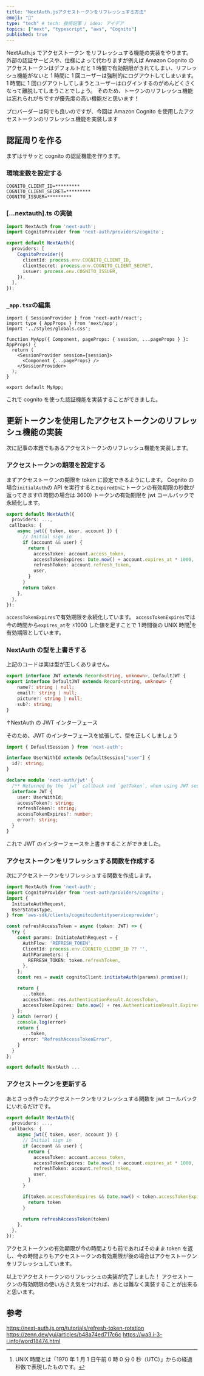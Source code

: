 ```yaml
---
title: "NextAuth.jsアクセストークンをリフレッシュする方法"
emoji: "📝"
type: "tech" # tech: 技術記事 / idea: アイデア
topics: ["next", "typescript", "aws", "Cognito"]
published: true
---
```


NextAuth.js でアクセストークン をリフレッシュする機能の実装をやります。
外部の認証サービスや、仕様によって代わりますが例えば Amazon Cognito のアクセストークンはデフォルトだと 1 時間で有効期限がきれてしまい、リフレッシュ機能がないと 1 時間に 1 回ユーザーは強制的にログアウトしてしまいます。
1 時間に 1 回ログアウトしてしまうとユーザーはログインするのがめんどくさくなって離脱してしまうことでしょう。
そのため、トークンのリフレッシュ機能は忘れられがちですが優先度の高い機能だと思います！

プロバーダーは何でも良いのですが、今回は Amazon Cognito を使用したアクセストークンのリフレッシュ機能を実装します

## 認証周りを作る

まずはササッと cognito の認証機能を作ります。

### 環境変数を設定する

```.env
COGNITO_CLIENT_ID=*********
COGNITO_CLIENT_SECRET=*********
COGNITO_ISSUER=*********
```

### [...nextauth].ts の実装

```pages/api/auth/[...nextauth].ts
import NextAuth from 'next-auth';
import CognitoProvider from 'next-auth/providers/cognito';

export default NextAuth({
  providers: [
    CognitoProvider({
      clientId: process.env.COGNITO_CLIENT_ID,
      clientSecret: process.env.COGNITO_CLIENT_SECRET,
      issuer: process.env.COGNITO_ISSUER,
    }),
  ],
});
```

### `_app.tsx`の編集

```_app.tsx
import { SessionProvider } from 'next-auth/react';
import type { AppProps } from 'next/app';
import '../styles/globals.css';

function MyApp({ Component, pageProps: { session, ...pageProps } }: AppProps) {
  return (
    <SessionProvider session={session}>
      <Component {...pageProps} />
    </SessionProvider>
  );
}

export default MyApp;
```

これで cognito を使った認証機能を実装することができました。

## 更新トークンを使用したアクセストークンのリフレッシュ機能の実装

次に記事の本題でもあるアクセストークンのリフレッシュ機能を実装します。

### アクセストークンの期限を設定する

まずアクセストークンの期限を token に設定できるようにします。
Cognito の場合`initialAuth`の API を実行すると`ExpiredIn`にトークンの有効期限の秒数が返ってきます(1 時間の場合は 3600)
トークンの有効期限を jwt コールバックで永続化します。

```pages/api/auth/[...nextauth].ts
export default NextAuth({
  providers: ...,
 callbacks: {
    async jwt({ token, user, account }) {
      // Initial sign in
      if (account && user) {
        return {
          accessToken: account.access_token,
          accessTokenExpires: Date.now() + account.expires_at * 1000,
          refreshToken: account.refresh_token,
          user,
        }
      }
      return token
    },
  },
});
```

`accessTokenExpires`で有効期限を永続化しています。
`accessTokenExpires`では今の時間から`expires_at`を ☓1000 した値を足すことで 1 時間後の UNIX 時間[^1]を有効期限としています。

### NextAuth の型を上書きする

上記のコードは実は型が正しくありません。

```node_modules/../next-auth.d.ts
export interface JWT extends Record<string, unknown>, DefaultJWT {
export interface DefaultJWT extends Record<string, unknown> {
    name?: string | null;
    email?: string | null;
    picture?: string | null;
    sub?: string;
}
```

↑NextAuth の JWT インターフェース

そのため、JWT のインターフェースを拡張して、型を正しくしましょう

```types/next-auth.d.ts
import { DefaultSession } from 'next-auth';

interface UserWithId extends DefaultSession["user"] {
  id?: string;
}

declare module 'next-auth/jwt' {
  /** Returned by the `jwt` callback and `getToken`, when using JWT sessions */
  interface JWT {
    user: UserWithId;
    accessToken?: string;
    refreshToken?: string;
    accessTokenExpires?: number;
    error?: string;
  }
}
```

これで JWT のインターフェースを上書きすることができました。

### アクセストークンをリフレッシュする関数を作成する

次にアクセストークンをリフレッシュする関数を作成します。

```pages/api/auth/[...nextauth].ts
import NextAuth from 'next-auth';
import CognitoProvider from 'next-auth/providers/cognito';
import {
  InitiateAuthRequest,
  UserStatusType,
} from 'aws-sdk/clients/cognitoidentityserviceprovider';

const refreshAccessToken = async (token: JWT) => {
  try {
    const params: InitiateAuthRequest = {
      AuthFlow: 'REFRESH_TOKEN',
      ClientId: process.env.COGNITO_CLIENT_ID ?? '',
      AuthParameters: {
        REFRESH_TOKEN: token.refreshToken,
      },
    };
    const res = await cognitoClient.initiateAuth(params).promise();

    return {
      ...token,
      accessToken: res.AuthenticationResult.AccessToken,
      accessTokenExpires: Date.now() + res.AuthenticationResult.ExpiresIn * 1000,
    };
  } catch (error) {
    console.log(error)
    return {
      ...token,
      error: "RefreshAccessTokenError",
    }
  }
};

export default NextAuth ...
```

### アクセストークンを更新する

あとさっき作ったアクセストークンをリフレッシュする関数を jwt コールバックにいれるだけです。

```pages/api/auth/[...nextauth].ts
export default NextAuth({
  providers: ...,
 callbacks: {
    async jwt({ token, user, account }) {
      // Initial sign in
      if (account && user) {
        return {
          accessToken: account.access_token,
          accessTokenExpires: Date.now() + account.expires_at * 1000,
          refreshToken: account.refresh_token,
          user,
        }
      }

      if(token.accessTokenExpires && Date.now() < token.accessTokenExpires) {
        return token
      }

      return refreshAccessToken(token)
    },
  },
});
```

アクセストークンの有効期限が今の時間よりも前であればそのまま token を返し、今の時間よりもアクセストークンの有効期限が後の場合はアクセストークンをリフレッシュしています。

以上でアクセストークンのリフレッシュの実装が完了しました！
アクセストークンの有効期限の使い方さえ気をつければ、あとは難なく実装することが出来ると思います。

## 参考

<https://next-auth.js.org/tutorials/refresh-token-rotation>
<https://zenn.dev/yui/articles/b48a74ed717c6c>
<https://wa3.i-3-i.info/word18474.html>

[^1]: UNIX 時間とは「1970 年 1 月 1 日午前 0 時 0 分 0 秒（UTC）」からの経過秒数で表現したものです。
